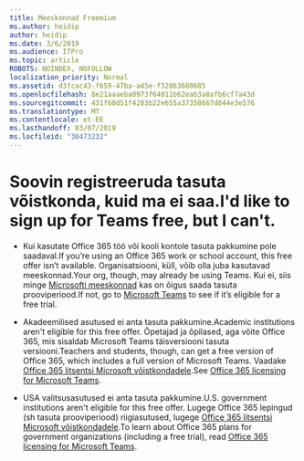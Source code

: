 ```yaml
---
title: Meeskonnad Freemium
ms.author: heidip
author: heidip
ms.date: 3/6/2019
ms.audience: ITPro
ms.topic: article
ROBOTS: NOINDEX, NOFOLLOW
localization_priority: Normal
ms.assetid: d3fcac43-f659-47ba-a45e-f32863680685
ms.openlocfilehash: 8e21aaaeba0973f64011b62eab3a8afb6cf7a43d
ms.sourcegitcommit: 431f60d51f4203b22e655a37358667d844e3e576
ms.translationtype: MT
ms.contentlocale: et-EE
ms.lasthandoff: 03/07/2019
ms.locfileid: "30473232"
---
```

# <a name="id-like-to-sign-up-for-teams-free-but-i-cant"></a><span data-ttu-id="9491e-102">Soovin registreeruda tasuta võistkonda, kuid ma ei saa.</span><span class="sxs-lookup"><span data-stu-id="9491e-102">I'd like to sign up for Teams free, but I can't.</span></span>

- <span data-ttu-id="9491e-103">Kui kasutate Office 365 töö või kooli kontole tasuta pakkumine pole saadaval.</span><span class="sxs-lookup"><span data-stu-id="9491e-103">If you’re using an Office 365 work or school account, this free offer isn’t available.</span></span> <span data-ttu-id="9491e-104">Organisatsiooni, küll, võib olla juba kasutavad meeskonnad.</span><span class="sxs-lookup"><span data-stu-id="9491e-104">Your org, though, may already be using Teams.</span></span> <span data-ttu-id="9491e-105">Kui ei, siis minge [Microsofti meeskonnad](https://products.office.com/en-us/microsoft-teams/group-chat-software) kas on õigus saada tasuta prooviperiood.</span><span class="sxs-lookup"><span data-stu-id="9491e-105">If not, go to [Microsoft Teams](https://products.office.com/en-us/microsoft-teams/group-chat-software) to see if it’s eligible for a free trial.</span></span>

- <span data-ttu-id="9491e-106">Akadeemilised asutused ei anta tasuta pakkumine.</span><span class="sxs-lookup"><span data-stu-id="9491e-106">Academic institutions aren't eligible for this free offer.</span></span> <span data-ttu-id="9491e-107">Õpetajad ja õpilased, aga võite Office 365, mis sisaldab Microsoft Teams täisversiooni tasuta versiooni.</span><span class="sxs-lookup"><span data-stu-id="9491e-107">Teachers and students, though, can get a free version of Office 365, which includes a full version of Microsoft Teams.</span></span> <span data-ttu-id="9491e-108">Vaadake [Office 365 litsentsi Microsoft võistkondadele](https://docs.microsoft.com/microsoftteams/office-365-licensing).</span><span class="sxs-lookup"><span data-stu-id="9491e-108">See [Office 365 licensing for Microsoft Teams](https://docs.microsoft.com/microsoftteams/office-365-licensing).</span></span>

- <span data-ttu-id="9491e-109">USA valitsusasutused ei anta tasuta pakkumine.</span><span class="sxs-lookup"><span data-stu-id="9491e-109">U.S. government institutions aren't eligible for this free offer.</span></span> <span data-ttu-id="9491e-110">Lugege Office 365 lepingud (sh tasuta prooviperiood) riigiasutused, lugege [Office 365 litsentsi Microsoft võistkondadele](https://docs.microsoft.com/microsoftteams/office-365-licensing).</span><span class="sxs-lookup"><span data-stu-id="9491e-110">To learn about Office 365 plans for government organizations (including a free trial), read [Office 365 licensing for Microsoft Teams](https://docs.microsoft.com/microsoftteams/office-365-licensing).</span></span>


